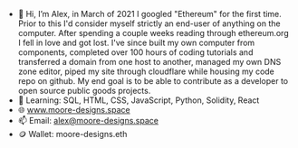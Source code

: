 - 👋 Hi, I’m Alex, in March of 2021 I googled "Ethereum" for the first time. Prior to this I'd consider myself strictly an end-user of anything on the computer. After spending a couple weeks reading through ethereum.org I fell in love and got lost. I've since built my own computer from components, completed over 100 hours of coding tutorials and transferred a domain from one host to another, managed my own DNS zone editor, piped my site through cloudflare while housing my code repo on github. My end goal is to be able to contribute as a developer to open source public goods projects.  
- 🌱 Learning: SQL, HTML, CSS, JavaScript, Python, Solidity, React
- 🌐 www.moore-designs.space
- 📫 Email: alex@moore-designs.space
- 🪙 Wallet: moore-designs.eth

